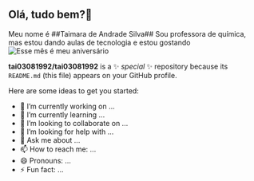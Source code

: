 ## Olá, tudo bem?🩷
Meu nome é ##Taimara de Andrade Silva##
Sou professora de química, mas estou dando aulas de tecnologia e estou gostando![Esse mês é meu aniversário](https://media1.tenor.com/m/3jpIHQ35ubwAAAAC/happy-august.gif)


**tai03081992/tai03081992** is a ✨ _special_ ✨ repository because its `README.md` (this file) appears on your GitHub profile.

Here are some ideas to get you started:

- 🔭 I’m currently working on ...
- 🌱 I’m currently learning ...
- 👯 I’m looking to collaborate on ...
- 🤔 I’m looking for help with ...
- 💬 Ask me about ...
- 📫 How to reach me: ...
- 😄 Pronouns: ...
- ⚡ Fun fact: ...
